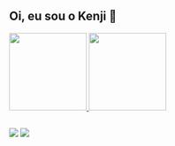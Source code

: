 ## Oi, eu sou o Kenji 👋

<div>
  <a href="https://github.com/LucasKenji01">
  <img height="140em" src="https://github-readme-stats.vercel.app/api?username=LucasKenji01&show_icons=true&theme=dark&include_all_commits=true&count_private=true"/>
  <img height="140em" src="https://github-readme-stats.vercel.app/api/top-langs/?username=LucasKenji01&layout=compact&langs_count=7&theme=dark"/>
</div>

##

<div> 
  <a href = "mailto:lucasknishida@gmail.com"><img src="https://img.shields.io/badge/-Gmail-%23333?style=for-the-badge&logo=gmail&logoColor=white" target="_blank"></a>
  <a href="https://www.linkedin.com/in/lucas-nishida/" target="_blank"><img src="https://img.shields.io/badge/-LinkedIn-%230077B5?style=for-the-badge&logo=linkedin&logoColor=white" target="_blank"></a> 
</div>
